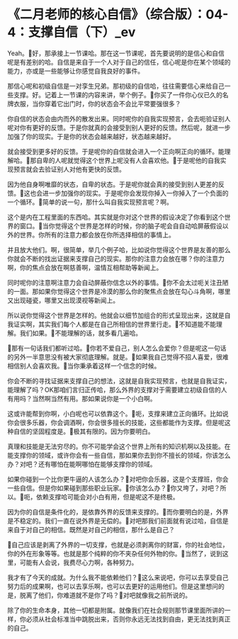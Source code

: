 # 《二月老师的核心自信》（综合版）：04-4：支撑自信（下）_ev

Yeah。🎼好，那承接上一节课哈。那在这一节课呢，首先要说明的是信心和自信呢是有差别的哈。自信是来自于一个人对于自己的信任，信心呢是你在某个领域的能力，亦或是一些能够让你感觉自我良好的事件。

那信心呢和初级自信是一对孪生兄弟。那初级的自信哈，往往需要信心来给自己一些支撑。好。记着上一节课的内容来讲，举个例子。🎼你买了一件你心仪已久的名牌衣服，当你穿着它出门时，你的状态会不会比平常要强很多？

你自信的状态会由内而外的散发出来。同时呢你的自我实现预言，会去呃验证别人呢对你有更好的反馈。于是你就真的会接受到别人更好的反馈。然后呢，就进一步加强了你的现实。于是你的状态会越来越好，状态越来越好。

就会接受到更多好的反馈。于是呢你的自信就会进入一个正向啊正向的循环。能理解哈。🎼那自卑的人呢就觉得这个世界上呢没有人会喜欢他。🎼于是呢他的自我实现预言就会去验证别人对他有更快的反馈。

因为他自身啊唯靡的状态，自卑的状态。于是呢你就会真的接受到别人更差的反馈。🎼这也会进一步加强你的现实。于是呢你会发现你掉入一你掉入了一个负面的一个循环。🎼简单的说一句，那什么叫自我实现预言呢？啊。

这个是内在工程里面的东西哈。其实就是你对这个世界的假设决定了你看到这个世界的窗口。🎼当你觉得这个世界是怎样的时候，你的脑子呢会自自动哈屏蔽假设以外的世界。你所有的注意力都会放在你所选择相信的事情上。

并且放大他们。啊，很简单，举几个例子哈，比如说你觉得这个世界是友善的那么你就会不断的找出证据来支撑自己的现实。那你的注意力会放在哪？你的注意力啊，你的焦点会放在啊慈善啊，温情互相帮助等新闻上。

同时呢你的注意啊注意力会自动屏蔽你信念以外的事情。🎼你不会太过呃关注丑陋的一面。那如果你觉得这个世界是冷漠的那么你的聚焦点会放在勾心斗角啊，哪里又出现碰瓷，哪里又出现漠视等新闻上。

所以说你觉得这个世界是怎样的。他就会以细节加组合的形式呈现出来，这就是自我证实啊，其实我们每个人都是在自己所相信的世界里行走。🎼不知道能不能理解。我们如果。🎼不能理解的话，就多看几遍哈。

🎼那有一句话我们都听过哈。🎼你若不爱自己，别人怎么会爱你？但是呢这一句话的另外一半意思没有被大家彻底理解。就是。🎼如果我自己觉得不招人喜爱，很难相信别人会喜欢我。🎼当你秉承着这样一个信念的时候。

你会不断的寻找证据来支撑自己的想法，这就是自我实现预言，也就是自我证实，能理解了吗？OK那咱们言归正传哈，那么外界的支撑对于需要建立初级自信的人有用吗？当然啊当然有用。那如果说你是一个小白啊。

这或许能帮到你啊，小白呢也可以依靠这个。🎼呃，支撑来建立正向循环。比如说你会很多乐器，你会调酒啊，你会很多擅长的技能，这些都能作为支撑。但是呢这种自信的坚固程度是。🎼极其有限的。因为你要明白。

真理和技能是无法穷尽的。你不可能学会这个世界上所有的知识机啊以及技能。在能支撑你的领域，或许你会有一些自信，那如果你去到你不擅长的领域，你该怎么办？对吧？还有哪怕在能啊哪怕在能够支撑你的领域。

如果你碰到一个比你更牛逼的人该怎么办？🎼对吧你会乐器，这是个支撑班，你会一些自信。但是你如果碰到那些职业玩家。🎼你该怎么办？🎼你又垮了，对吧？所以。🎼呃，依赖支撑哈可能会对小白有用，但是呢这不是终极。

因为你的自信是条件化的，是依靠外界的反馈来支撑的。🎼而你要明白的是，外界是不稳定的。我们一直在说外界是无偿的。🎼对吧那我们前面就有说过哈，自信是来自于对自己的相信。既然是对自己的相信，那什么是自己？

🎼自己应该是剥离了外界的一切支撑，也就是必须剥离你的财富，你的社会地位，你的外在形象等等。也就是那个纯粹的你不夹杂任何外物的你。🎼当然了，说到这里，可能有人会说，我费尽心力啊，各种努力。

我才有了今天的成就。为什么我不能依赖他们？🎼这么来说吧，你可以去享受自己努力后的成果啊，也可以去享乐啊，也可以去更好的运用他们。但是这里想问的是，脱离了他们，你难道就不是你了吗？🎼对吧就像我之前所说的。

除了你的生命本身，其他一切都是附属。就像我们在社会规则那节课里面所讲的一样，你必须从社会标准当中跳脱出来，否则你永远无法找到自由，更无法找到真正的自己。

